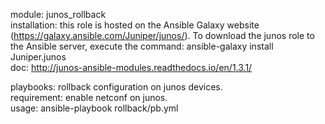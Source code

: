 module: junos_rollback  
installation: this role is hosted on the Ansible Galaxy website (https://galaxy.ansible.com/Juniper/junos/). To download the junos role to the Ansible server, execute the command: ansible-galaxy install Juniper.junos  
doc: http://junos-ansible-modules.readthedocs.io/en/1.3.1/  

playbooks: rollback configuration on junos devices.  
requirement: enable netconf on junos.  
usage: ansible-playbook rollback/pb.yml  
